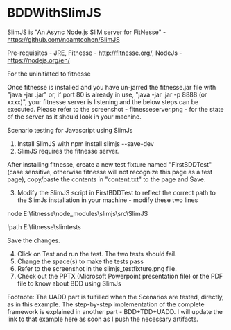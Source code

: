 # BDDWithSlimJS
SlimJS is "An Async Node.js SliM server for FitNesse" - https://github.com/noamtcohen/SlimJS

Pre-requisites -  JRE, Fitnesse - http://fitnesse.org/, NodeJs - https://nodejs.org/en/

For the uninitiated to fitnesse

Once fitnesse is installed and you have un-jarred the fitnesse.jar file with "java -jar <fitnesse file>.jar" or, if port 80 is already in use, "java -jar <fitnesse file>.jar -p 8888 (or xxxx)", your fitnesse server is listening and the below steps can be executed. Please refer to the screenshot - fitnesseserver.png - for the state of the server as it should look in your machine.


Scenario testing for Javascript using SlimJs

1. Install SlimJS with npm install slimjs --save-dev
2. SlimJS requires the fitnesse server. 

After installing fitnesse, create a new test fixture named "FirstBDDTest"(case sensitive, otherwise fitnesse will not recognize this page as a test page), copy/paste the contents in "content.txt" to the page and Save.

3. Modify the SlimJS script in FirstBDDTest to reflect the correct path to the SlimJs installation in your machine - modify these two lines

node E:\fitnesse\node_modules\slimjs\src\SlimJS

!path E:\fitnesse\slimtests

Save the changes.

4. Click on Test and run the test. The two tests should fail.
5. Change the space(s) to make the tests pass
6. Refer to the screenshot in the slimjs_testfixture.png file.
7. Check out the PPTX (Microsoft Powerpoint presentation file) or the PDF file to know about BDD using SlimJs

Footnote: The UADD part is fulfilled when the Scenarios are tested, directly, as in this example. The step-by-step implementation of the complete framework is explained in another part - BDD+TDD+UADD. I will update the link to that example here as soon as I push the necessary artifacts. 
